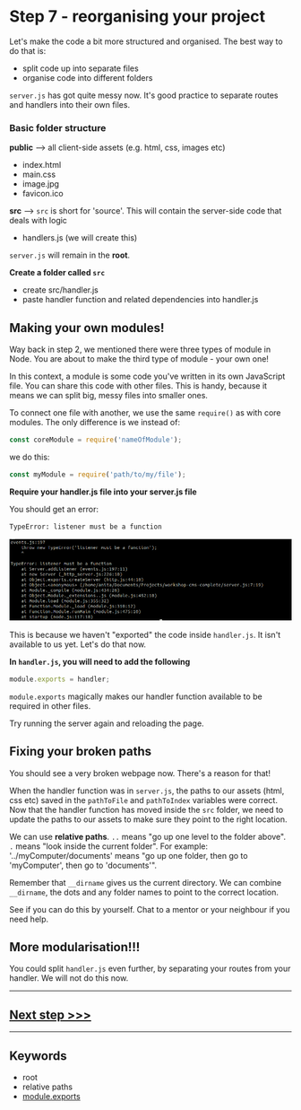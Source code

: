 # Step 7 - reorganising your project

Let's make the code a bit more structured and organised. The best way to do that is:

* split code up into separate files
* organise code into different folders

`server.js` has got quite messy now. It's good practice to separate routes and handlers into their own files.

### Basic folder structure

**public** --> all client-side assets (e.g. html, css, images etc)
* index.html
* main.css
* image.jpg
* favicon.ico

**src** --> `src` is short for 'source'. This will contain the server-side code that deals with logic
* handlers.js (we will create this)

`server.js` will remain in the **root**.

**Create a folder called `src`**

* create src/handler.js
* paste handler function and related dependencies into handler.js


## Making your own modules!

Way back in step 2, we mentioned there were three types of module in Node. You are about to make the third type of module - your own one!

In this context, a module is some code you've written in its own JavaScript file. You can share this code with other files. This is handy, because it means we can split big, messy files into smaller ones.

To connect one file with another, we use the same `require()` as with core modules. The only difference is we instead of:
```js
const coreModule = require('nameOfModule');
```

we do this:
```js
const myModule = require('path/to/my/file');
```

**Require your handler.js file into your server.js file**

You should get an error:
```bash
TypeError: listener must be a function
```
![require error](readme-images/step7-require-error.png)

This is because we haven't "exported" the code inside `handler.js`. It isn't available to us yet. Let's do that now.

**In `handler.js`, you will need to add the following**

```js
module.exports = handler;
```

`module.exports` magically makes our handler function available to be required in other files.

Try running the server again and reloading the page.

## Fixing your broken paths

You should see a very broken webpage now. There's a reason for that!

When the handler function was in `server.js`, the paths to our assets (html, css etc) saved in the `pathToFile` and `pathToIndex` variables were correct. Now that the handler function has moved inside the `src` folder, we need to update the paths to our assets to make sure they point to the right location.

We can use **relative paths**. `..` means "go up one level to the folder above".  `.` means "look inside the current folder". For example: '../myComputer/documents' means "go up one folder, then go to 'myComputer', then go to 'documents'".

Remember that `__dirname` gives us the current directory. We can combine `__dirname`, the dots and any folder names to point to the correct location.

See if you can do this by yourself. Chat to a mentor or your neighbour if you need help.


## More modularisation!!!

You could split `handler.js` even further, by separating your routes from your handler. We will not do this now.

---

## [**Next step >>>**](step08.md)

---
## Keywords
* root
* relative paths
* [module.exports](http://www.sitepoint.com/understanding-module-exports-exports-node-js/)
